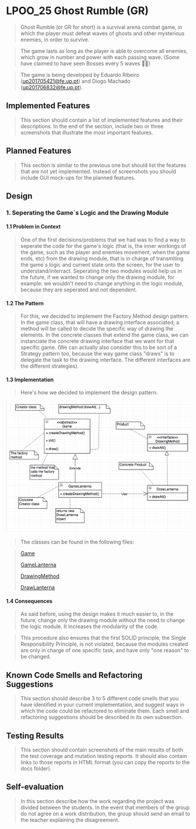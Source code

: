 # LPOO_25 Ghost Rumble (GR)

> Ghost Rumble (or GR for short) is a survival arena combat game, in which the player must defeat waves of ghosts and other mysterious enemies, in order to survive.

> The game lasts as long as the player is able to overcome all enemies, which grow in number and power with each passing wave. (Some have claimed to have seen Bosses every 5 waves 👀👀)

> The game is being developed by Eduardo Ribeiro (up201705421@fe.up.pt) and Diogo Machado (up201706832@fe.up.pt).

## Implemented Features

> This section should contain a list of implemented features and their descriptions. In the end of the section, include two or three screenshots that illustrate the most important features.

## Planned Features

> This section is similar to the previous one but should list the features that are not yet implemented. Instead of screenshots you should include GUI mock-ups for the planned features.

## Design
### 1. Seperating the Game´s Logic and the Drawing Module
     
#### 1.1 Problem in Context
     
> One of the first decisions/problems that we had was to find a way to seperate the code for the game's logic (that is, the inner workings of the game, such as the player and enemies movement, when the game ends, etc) from the drawing module, that is in charge of transmiting the game´s logic and current state onto the screen, for the user to understand/interract. Seperating the two modules would help us in the future, if we wanted to change only the drawing module, for example: we wouldn't need to change anything in the logic module, because they are seperated and not dependent.
     
#### 1.2 The Pattern
     
> For this, we decided to implement the Factory Method design pattern. In the game class, that will have a drawing interface associated, a method will be called to decide the specific way of drawing the elements. In the concrete classes that extend the game class, we can instanciate the concrete drawing interface that we want for that specific game. (We can actually also consider this to be sort of a Strategy pattern too, because the way game class "draws" is to delegate the task to the drawing interface. The different interfaces are the different strategies).
     
#### 1.3 Implementation
     
> Here's how we decided to implement the design pattern:

![Alt text](images/UML_FactoryMethod_1/UML_FactoryMethod_1.png)

> The classes can be found in the following files:

> [Game](../GhostRumble/src/main/java/com/aor/ghostrumble/Game.java)
>
> [GameLanterna](../GhostRumble/src/main/java/com/aor/ghostrumble/GameLanterna.java)
>
> [DrawingMethod](../GhostRumble/src/main/java/com/aor/ghostrumble/DrawingMethod.java)
>
>[DrawLanterna](../GhostRumble/src/main/java/com/aor/ghostrumble/DrawLanterna.java)
     
    
#### 1.4 Consequences

> As said before, using the design makes it much easier to, in the future, change only the drawing module without the need to change the logic module. It increases the modularity of the code.

> This procedure also ensures that the first SOLID principle, the Single Responsibility Principle, is not violated, because the modules created are only in charge of one specific task, and have only "one reason" to be changed.




## Known Code Smells and Refactoring Suggestions

> This section should describe 3 to 5 different code smells that you have identified in your current implementation, and suggest ways in which the code could be refactored to eliminate them. Each smell and refactoring suggestions should be described in its own subsection.

## Testing Results

> This section should contain screenshots of the main results of both the test coverage and mutation testing reports. It should also contain links to those reports in HTML format (you can copy the reports to the docs folder).

## Self-evaluation

> In this section describe how the work regarding the project was divided between the students. In the event that members of the group do not agree on a work distribution, the group should send an email to the teacher explaining the disagreement.
